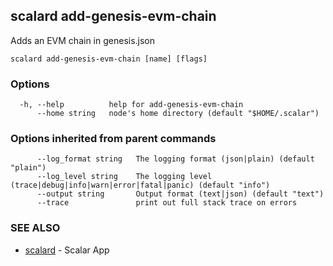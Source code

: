 ## scalard add-genesis-evm-chain

Adds an EVM chain in genesis.json

```
scalard add-genesis-evm-chain [name] [flags]
```

### Options

```
  -h, --help          help for add-genesis-evm-chain
      --home string   node's home directory (default "$HOME/.scalar")
```

### Options inherited from parent commands

```
      --log_format string   The logging format (json|plain) (default "plain")
      --log_level string    The logging level (trace|debug|info|warn|error|fatal|panic) (default "info")
      --output string       Output format (text|json) (default "text")
      --trace               print out full stack trace on errors
```

### SEE ALSO

- [scalard](scalard.md) - Scalar App
